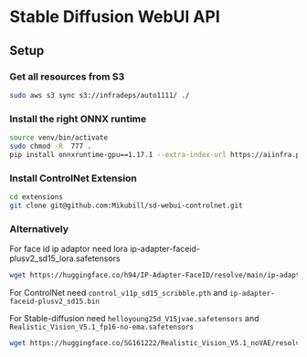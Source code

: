 # Stable Diffusion WebUI API

## Setup

### Get all resources from S3

```bash
sudo aws s3 sync s3://infradeps/auto1111/ ./
```

### Install the right ONNX runtime
```bash
source venv/bin/activate
sudo chmod -R  777 .
pip install onnxruntime-gpu==1.17.1 --extra-index-url https://aiinfra.pkgs.visualstudio.com/PublicPackages/_packaging/onnxruntime-cuda-12/pypi/simple/
```

### Install ControlNet Extension
```bash
cd extensions
git clone git@github.com:Mikubill/sd-webui-controlnet.git
```

### Alternatively

For face id ip adaptor need lora ip-adapter-faceid-plusv2_sd15_lora.safetensors

```bash
wget https://huggingface.co/h94/IP-Adapter-FaceID/resolve/main/ip-adapter-faceid-plusv2_sd15_lora.safetensors?download=true -O ip-adapter-faceid-plusv2_sd15_lora.safetensors
```

For ControlNet need `control_v11p_sd15_scribble.pth` and `ip-adapter-faceid-plusv2_sd15.bin`

For Stable-diffusion need `helloyoung25d_V15jvae.safetensors` and `Realistic_Vision_V5.1_fp16-no-ema.safetensors`
```bash
wget https://huggingface.co/SG161222/Realistic_Vision_V5.1_noVAE/resolve/main/Realistic_Vision_V5.1_fp16-no-ema.safetensors?download=true -O RealisticVision5.safetensors
```
